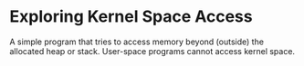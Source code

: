 # Exploring Kernel Space Access

A simple program that tries to access memory beyond (outside) the allocated heap or stack. 
User-space programs cannot access kernel space.
